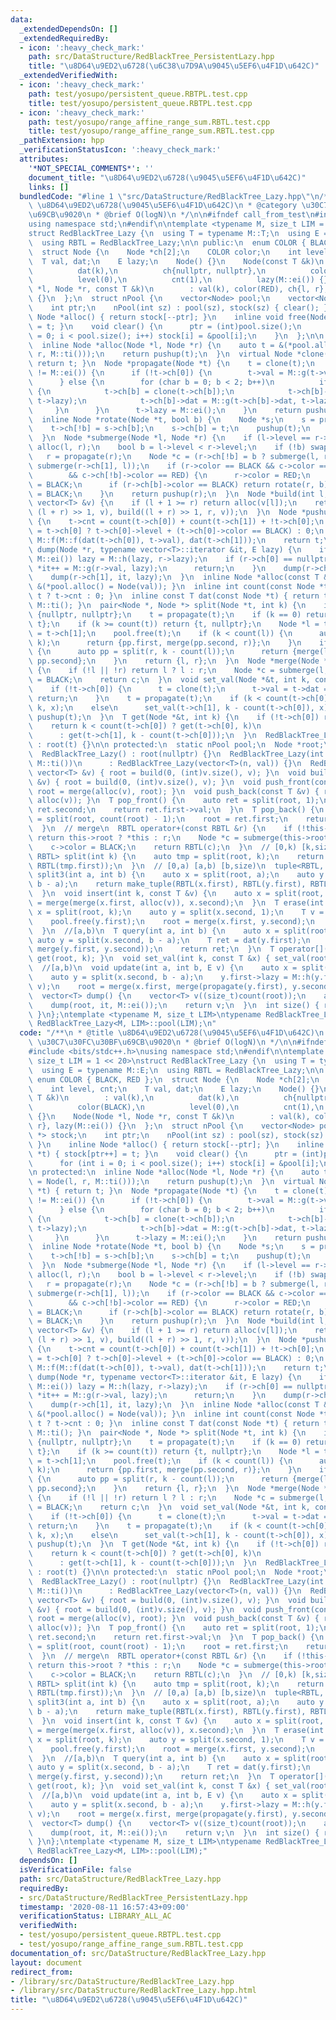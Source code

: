 ```yaml
---
data:
  _extendedDependsOn: []
  _extendedRequiredBy:
  - icon: ':heavy_check_mark:'
    path: src/DataStructure/RedBlackTree_PersistentLazy.hpp
    title: "\u8D64\u9ED2\u6728(\u6C38\u7D9A\u9045\u5EF6\u4F1D\u642C)"
  _extendedVerifiedWith:
  - icon: ':heavy_check_mark:'
    path: test/yosupo/persistent_queue.RBTPL.test.cpp
    title: test/yosupo/persistent_queue.RBTPL.test.cpp
  - icon: ':heavy_check_mark:'
    path: test/yosupo/range_affine_range_sum.RBTL.test.cpp
    title: test/yosupo/range_affine_range_sum.RBTL.test.cpp
  _pathExtension: hpp
  _verificationStatusIcon: ':heavy_check_mark:'
  attributes:
    '*NOT_SPECIAL_COMMENTS*': ''
    document_title: "\u8D64\u9ED2\u6728(\u9045\u5EF6\u4F1D\u642C)"
    links: []
  bundledCode: "#line 1 \"src/DataStructure/RedBlackTree_Lazy.hpp\"\n/**\n * @title\
    \ \u8D64\u9ED2\u6728(\u9045\u5EF6\u4F1D\u642C)\n * @category \u30C7\u30FC\u30BF\
    \u69CB\u9020\n * @brief O(logN)\n */\n\n#ifndef call_from_test\n#include <bits/stdc++.h>\n\
    using namespace std;\n#endif\n\ntemplate <typename M, size_t LIM = 1 << 20>\n\
    struct RedBlackTree_Lazy {\n  using T = typename M::T;\n  using E = typename M::E;\n\
    \  using RBTL = RedBlackTree_Lazy;\n\n public:\n  enum COLOR { BLACK, RED };\n\
    \  struct Node {\n    Node *ch[2];\n    COLOR color;\n    int level, cnt;\n  \
    \  T val, dat;\n    E lazy;\n    Node() {}\n    Node(const T &k)\n        : val(k),\n\
    \          dat(k),\n          ch{nullptr, nullptr},\n          color(BLACK),\n\
    \          level(0),\n          cnt(1),\n          lazy(M::ei()) {}\n    Node(Node\
    \ *l, Node *r, const T &k)\n        : val(k), color(RED), ch{l, r}, lazy(M::ei())\
    \ {}\n  };\n  struct nPool {\n    vector<Node> pool;\n    vector<Node *> stock;\n\
    \    int ptr;\n    nPool(int sz) : pool(sz), stock(sz) { clear(); }\n    inline\
    \ Node *alloc() { return stock[--ptr]; }\n    inline void free(Node *t) { stock[ptr++]\
    \ = t; }\n    void clear() {\n      ptr = (int)pool.size();\n      for (int i\
    \ = 0; i < pool.size(); i++) stock[i] = &pool[i];\n    }\n  };\n\n protected:\n\
    \  inline Node *alloc(Node *l, Node *r) {\n    auto t = &(*pool.alloc() = Node(l,\
    \ r, M::ti()));\n    return pushup(t);\n  }\n  virtual Node *clone(Node *t) {\
    \ return t; }\n  Node *propagate(Node *t) {\n    t = clone(t);\n    if (t->lazy\
    \ != M::ei()) {\n      if (!t->ch[0]) {\n        t->val = M::g(t->val, t->lazy);\n\
    \      } else {\n        for (char b = 0; b < 2; b++)\n          if (t->ch[b])\
    \ {\n            t->ch[b] = clone(t->ch[b]);\n            t->ch[b]->lazy = M::h(t->ch[b]->lazy,\
    \ t->lazy);\n            t->ch[b]->dat = M::g(t->ch[b]->dat, t->lazy);\n     \
    \     }\n      }\n      t->lazy = M::ei();\n    }\n    return pushup(t);\n  }\n\
    \  inline Node *rotate(Node *t, bool b) {\n    Node *s;\n    s = propagate(t->ch[!b]);\n\
    \    t->ch[!b] = s->ch[b];\n    s->ch[b] = t;\n    pushup(t);\n    return pushup(s);\n\
    \  }\n  Node *submerge(Node *l, Node *r) {\n    if (l->level == r->level) return\
    \ alloc(l, r);\n    bool b = l->level < r->level;\n    if (!b) swap(l, r);\n \
    \   r = propagate(r);\n    Node *c = (r->ch[!b] = b ? submerge(l, r->ch[0]) :\
    \ submerge(r->ch[1], l));\n    if (r->color == BLACK && c->color == RED && c->ch[!b]\n\
    \        && c->ch[!b]->color == RED) {\n      r->color = RED;\n      c->color\
    \ = BLACK;\n      if (r->ch[b]->color == BLACK) return rotate(r, b);\n      r->ch[b]->color\
    \ = BLACK;\n    }\n    return pushup(r);\n  }\n  Node *build(int l, int r, const\
    \ vector<T> &v) {\n    if (l + 1 >= r) return alloc(v[l]);\n    return merge(build(l,\
    \ (l + r) >> 1, v), build((l + r) >> 1, r, v));\n  }\n  Node *pushup(Node *t)\
    \ {\n    t->cnt = count(t->ch[0]) + count(t->ch[1]) + !t->ch[0];\n    t->level\
    \ = t->ch[0] ? t->ch[0]->level + (t->ch[0]->color == BLACK) : 0;\n    t->dat =\
    \ M::f(M::f(dat(t->ch[0]), t->val), dat(t->ch[1]));\n    return t;\n  }\n  void\
    \ dump(Node *r, typename vector<T>::iterator &it, E lazy) {\n    if (r->lazy !=\
    \ M::ei()) lazy = M::h(lazy, r->lazy);\n    if (r->ch[0] == nullptr) {\n     \
    \ *it++ = M::g(r->val, lazy);\n      return;\n    }\n    dump(r->ch[0], it, lazy);\n\
    \    dump(r->ch[1], it, lazy);\n  }\n  inline Node *alloc(const T &val) { return\
    \ &(*pool.alloc() = Node(val)); }\n  inline int count(const Node *t) { return\
    \ t ? t->cnt : 0; }\n  inline const T dat(const Node *t) { return t ? t->dat :\
    \ M::ti(); }\n  pair<Node *, Node *> split(Node *t, int k) {\n    if (!t) return\
    \ {nullptr, nullptr};\n    t = propagate(t);\n    if (k == 0) return {nullptr,\
    \ t};\n    if (k >= count(t)) return {t, nullptr};\n    Node *l = t->ch[0], *r\
    \ = t->ch[1];\n    pool.free(t);\n    if (k < count(l)) {\n      auto pp = split(l,\
    \ k);\n      return {pp.first, merge(pp.second, r)};\n    }\n    if (k > count(l))\
    \ {\n      auto pp = split(r, k - count(l));\n      return {merge(l, pp.first),\
    \ pp.second};\n    }\n    return {l, r};\n  }\n  Node *merge(Node *l, Node *r)\
    \ {\n    if (!l || !r) return l ? l : r;\n    Node *c = submerge(l, r);\n    c->color\
    \ = BLACK;\n    return c;\n  }\n  void set_val(Node *&t, int k, const T &x) {\n\
    \    if (!t->ch[0]) {\n      t = clone(t);\n      t->val = t->dat = x;\n     \
    \ return;\n    }\n    t = propagate(t);\n    if (k < count(t->ch[0]))\n      set_val(t->ch[0],\
    \ k, x);\n    else\n      set_val(t->ch[1], k - count(t->ch[0]), x);\n    t =\
    \ pushup(t);\n  }\n  T get(Node *&t, int k) {\n    if (!t->ch[0]) return t->val;\n\
    \    return k < count(t->ch[0]) ? get(t->ch[0], k)\n                         \
    \      : get(t->ch[1], k - count(t->ch[0]));\n  }\n  RedBlackTree_Lazy(Node *t)\
    \ : root(t) {}\n\n protected:\n  static nPool pool;\n  Node *root;\n\n public:\n\
    \  RedBlackTree_Lazy() : root(nullptr) {}\n  RedBlackTree_Lazy(int n, T val =\
    \ M::ti())\n      : RedBlackTree_Lazy(vector<T>(n, val)) {}\n  RedBlackTree_Lazy(const\
    \ vector<T> &v) { root = build(0, (int)v.size(), v); }\n  void build(const vector<T>\
    \ &v) { root = build(0, (int)v.size(), v); }\n  void push_front(const T &v) {\
    \ root = merge(alloc(v), root); }\n  void push_back(const T &v) { root = merge(root,\
    \ alloc(v)); }\n  T pop_front() {\n    auto ret = split(root, 1);\n    root =\
    \ ret.second;\n    return ret.first->val;\n  }\n  T pop_back() {\n    auto ret\
    \ = split(root, count(root) - 1);\n    root = ret.first;\n    return ret.second->val;\n\
    \  }\n  // merge\n  RBTL operator+(const RBTL &r) {\n    if (!this->root || !r.root)\
    \ return this->root ? *this : r;\n    Node *c = submerge(this->root, r.root);\n\
    \    c->color = BLACK;\n    return RBTL(c);\n  }\n  // [0,k) [k,size)\n  pair<RBTL,\
    \ RBTL> split(int k) {\n    auto tmp = split(root, k);\n    return make_pair(RBTL(tmp.first),\
    \ RBTL(tmp.first));\n  }\n  // [0,a) [a,b) [b,size)\n  tuple<RBTL, RBTL, RBTL>\
    \ split3(int a, int b) {\n    auto x = split(root, a);\n    auto y = split(x.second,\
    \ b - a);\n    return make_tuple(RBTL(x.first), RBTL(y.first), RBTL(y.second));\n\
    \  }\n  void insert(int k, const T &v) {\n    auto x = split(root, k);\n    root\
    \ = merge(merge(x.first, alloc(v)), x.second);\n  }\n  T erase(int k) {\n    auto\
    \ x = split(root, k);\n    auto y = split(x.second, 1);\n    T v = y.first->val;\n\
    \    pool.free(y.first);\n    root = merge(x.first, y.second);\n    return v;\n\
    \  }\n  //[a,b)\n  T query(int a, int b) {\n    auto x = split(root, a);\n   \
    \ auto y = split(x.second, b - a);\n    T ret = dat(y.first);\n    root = merge(x.first,\
    \ merge(y.first, y.second));\n    return ret;\n  }\n  T operator[](int k) { return\
    \ get(root, k); }\n  void set_val(int k, const T &x) { set_val(root, k, x); }\n\
    \  //[a,b)\n  void update(int a, int b, E v) {\n    auto x = split(root, a);\n\
    \    auto y = split(x.second, b - a);\n    y.first->lazy = M::h(y.first->lazy,\
    \ v);\n    root = merge(x.first, merge(propagate(y.first), y.second));\n  }\n\
    \  vector<T> dump() {\n    vector<T> v((size_t)count(root));\n    auto it = begin(v);\n\
    \    dump(root, it, M::ei());\n    return v;\n  }\n  int size() { return count(root);\
    \ }\n};\ntemplate <typename M, size_t LIM>\ntypename RedBlackTree_Lazy<M, LIM>::nPool\
    \ RedBlackTree_Lazy<M, LIM>::pool(LIM);\n"
  code: "/**\n * @title \u8D64\u9ED2\u6728(\u9045\u5EF6\u4F1D\u642C)\n * @category\
    \ \u30C7\u30FC\u30BF\u69CB\u9020\n * @brief O(logN)\n */\n\n#ifndef call_from_test\n\
    #include <bits/stdc++.h>\nusing namespace std;\n#endif\n\ntemplate <typename M,\
    \ size_t LIM = 1 << 20>\nstruct RedBlackTree_Lazy {\n  using T = typename M::T;\n\
    \  using E = typename M::E;\n  using RBTL = RedBlackTree_Lazy;\n\n public:\n \
    \ enum COLOR { BLACK, RED };\n  struct Node {\n    Node *ch[2];\n    COLOR color;\n\
    \    int level, cnt;\n    T val, dat;\n    E lazy;\n    Node() {}\n    Node(const\
    \ T &k)\n        : val(k),\n          dat(k),\n          ch{nullptr, nullptr},\n\
    \          color(BLACK),\n          level(0),\n          cnt(1),\n          lazy(M::ei())\
    \ {}\n    Node(Node *l, Node *r, const T &k)\n        : val(k), color(RED), ch{l,\
    \ r}, lazy(M::ei()) {}\n  };\n  struct nPool {\n    vector<Node> pool;\n    vector<Node\
    \ *> stock;\n    int ptr;\n    nPool(int sz) : pool(sz), stock(sz) { clear();\
    \ }\n    inline Node *alloc() { return stock[--ptr]; }\n    inline void free(Node\
    \ *t) { stock[ptr++] = t; }\n    void clear() {\n      ptr = (int)pool.size();\n\
    \      for (int i = 0; i < pool.size(); i++) stock[i] = &pool[i];\n    }\n  };\n\
    \n protected:\n  inline Node *alloc(Node *l, Node *r) {\n    auto t = &(*pool.alloc()\
    \ = Node(l, r, M::ti()));\n    return pushup(t);\n  }\n  virtual Node *clone(Node\
    \ *t) { return t; }\n  Node *propagate(Node *t) {\n    t = clone(t);\n    if (t->lazy\
    \ != M::ei()) {\n      if (!t->ch[0]) {\n        t->val = M::g(t->val, t->lazy);\n\
    \      } else {\n        for (char b = 0; b < 2; b++)\n          if (t->ch[b])\
    \ {\n            t->ch[b] = clone(t->ch[b]);\n            t->ch[b]->lazy = M::h(t->ch[b]->lazy,\
    \ t->lazy);\n            t->ch[b]->dat = M::g(t->ch[b]->dat, t->lazy);\n     \
    \     }\n      }\n      t->lazy = M::ei();\n    }\n    return pushup(t);\n  }\n\
    \  inline Node *rotate(Node *t, bool b) {\n    Node *s;\n    s = propagate(t->ch[!b]);\n\
    \    t->ch[!b] = s->ch[b];\n    s->ch[b] = t;\n    pushup(t);\n    return pushup(s);\n\
    \  }\n  Node *submerge(Node *l, Node *r) {\n    if (l->level == r->level) return\
    \ alloc(l, r);\n    bool b = l->level < r->level;\n    if (!b) swap(l, r);\n \
    \   r = propagate(r);\n    Node *c = (r->ch[!b] = b ? submerge(l, r->ch[0]) :\
    \ submerge(r->ch[1], l));\n    if (r->color == BLACK && c->color == RED && c->ch[!b]\n\
    \        && c->ch[!b]->color == RED) {\n      r->color = RED;\n      c->color\
    \ = BLACK;\n      if (r->ch[b]->color == BLACK) return rotate(r, b);\n      r->ch[b]->color\
    \ = BLACK;\n    }\n    return pushup(r);\n  }\n  Node *build(int l, int r, const\
    \ vector<T> &v) {\n    if (l + 1 >= r) return alloc(v[l]);\n    return merge(build(l,\
    \ (l + r) >> 1, v), build((l + r) >> 1, r, v));\n  }\n  Node *pushup(Node *t)\
    \ {\n    t->cnt = count(t->ch[0]) + count(t->ch[1]) + !t->ch[0];\n    t->level\
    \ = t->ch[0] ? t->ch[0]->level + (t->ch[0]->color == BLACK) : 0;\n    t->dat =\
    \ M::f(M::f(dat(t->ch[0]), t->val), dat(t->ch[1]));\n    return t;\n  }\n  void\
    \ dump(Node *r, typename vector<T>::iterator &it, E lazy) {\n    if (r->lazy !=\
    \ M::ei()) lazy = M::h(lazy, r->lazy);\n    if (r->ch[0] == nullptr) {\n     \
    \ *it++ = M::g(r->val, lazy);\n      return;\n    }\n    dump(r->ch[0], it, lazy);\n\
    \    dump(r->ch[1], it, lazy);\n  }\n  inline Node *alloc(const T &val) { return\
    \ &(*pool.alloc() = Node(val)); }\n  inline int count(const Node *t) { return\
    \ t ? t->cnt : 0; }\n  inline const T dat(const Node *t) { return t ? t->dat :\
    \ M::ti(); }\n  pair<Node *, Node *> split(Node *t, int k) {\n    if (!t) return\
    \ {nullptr, nullptr};\n    t = propagate(t);\n    if (k == 0) return {nullptr,\
    \ t};\n    if (k >= count(t)) return {t, nullptr};\n    Node *l = t->ch[0], *r\
    \ = t->ch[1];\n    pool.free(t);\n    if (k < count(l)) {\n      auto pp = split(l,\
    \ k);\n      return {pp.first, merge(pp.second, r)};\n    }\n    if (k > count(l))\
    \ {\n      auto pp = split(r, k - count(l));\n      return {merge(l, pp.first),\
    \ pp.second};\n    }\n    return {l, r};\n  }\n  Node *merge(Node *l, Node *r)\
    \ {\n    if (!l || !r) return l ? l : r;\n    Node *c = submerge(l, r);\n    c->color\
    \ = BLACK;\n    return c;\n  }\n  void set_val(Node *&t, int k, const T &x) {\n\
    \    if (!t->ch[0]) {\n      t = clone(t);\n      t->val = t->dat = x;\n     \
    \ return;\n    }\n    t = propagate(t);\n    if (k < count(t->ch[0]))\n      set_val(t->ch[0],\
    \ k, x);\n    else\n      set_val(t->ch[1], k - count(t->ch[0]), x);\n    t =\
    \ pushup(t);\n  }\n  T get(Node *&t, int k) {\n    if (!t->ch[0]) return t->val;\n\
    \    return k < count(t->ch[0]) ? get(t->ch[0], k)\n                         \
    \      : get(t->ch[1], k - count(t->ch[0]));\n  }\n  RedBlackTree_Lazy(Node *t)\
    \ : root(t) {}\n\n protected:\n  static nPool pool;\n  Node *root;\n\n public:\n\
    \  RedBlackTree_Lazy() : root(nullptr) {}\n  RedBlackTree_Lazy(int n, T val =\
    \ M::ti())\n      : RedBlackTree_Lazy(vector<T>(n, val)) {}\n  RedBlackTree_Lazy(const\
    \ vector<T> &v) { root = build(0, (int)v.size(), v); }\n  void build(const vector<T>\
    \ &v) { root = build(0, (int)v.size(), v); }\n  void push_front(const T &v) {\
    \ root = merge(alloc(v), root); }\n  void push_back(const T &v) { root = merge(root,\
    \ alloc(v)); }\n  T pop_front() {\n    auto ret = split(root, 1);\n    root =\
    \ ret.second;\n    return ret.first->val;\n  }\n  T pop_back() {\n    auto ret\
    \ = split(root, count(root) - 1);\n    root = ret.first;\n    return ret.second->val;\n\
    \  }\n  // merge\n  RBTL operator+(const RBTL &r) {\n    if (!this->root || !r.root)\
    \ return this->root ? *this : r;\n    Node *c = submerge(this->root, r.root);\n\
    \    c->color = BLACK;\n    return RBTL(c);\n  }\n  // [0,k) [k,size)\n  pair<RBTL,\
    \ RBTL> split(int k) {\n    auto tmp = split(root, k);\n    return make_pair(RBTL(tmp.first),\
    \ RBTL(tmp.first));\n  }\n  // [0,a) [a,b) [b,size)\n  tuple<RBTL, RBTL, RBTL>\
    \ split3(int a, int b) {\n    auto x = split(root, a);\n    auto y = split(x.second,\
    \ b - a);\n    return make_tuple(RBTL(x.first), RBTL(y.first), RBTL(y.second));\n\
    \  }\n  void insert(int k, const T &v) {\n    auto x = split(root, k);\n    root\
    \ = merge(merge(x.first, alloc(v)), x.second);\n  }\n  T erase(int k) {\n    auto\
    \ x = split(root, k);\n    auto y = split(x.second, 1);\n    T v = y.first->val;\n\
    \    pool.free(y.first);\n    root = merge(x.first, y.second);\n    return v;\n\
    \  }\n  //[a,b)\n  T query(int a, int b) {\n    auto x = split(root, a);\n   \
    \ auto y = split(x.second, b - a);\n    T ret = dat(y.first);\n    root = merge(x.first,\
    \ merge(y.first, y.second));\n    return ret;\n  }\n  T operator[](int k) { return\
    \ get(root, k); }\n  void set_val(int k, const T &x) { set_val(root, k, x); }\n\
    \  //[a,b)\n  void update(int a, int b, E v) {\n    auto x = split(root, a);\n\
    \    auto y = split(x.second, b - a);\n    y.first->lazy = M::h(y.first->lazy,\
    \ v);\n    root = merge(x.first, merge(propagate(y.first), y.second));\n  }\n\
    \  vector<T> dump() {\n    vector<T> v((size_t)count(root));\n    auto it = begin(v);\n\
    \    dump(root, it, M::ei());\n    return v;\n  }\n  int size() { return count(root);\
    \ }\n};\ntemplate <typename M, size_t LIM>\ntypename RedBlackTree_Lazy<M, LIM>::nPool\
    \ RedBlackTree_Lazy<M, LIM>::pool(LIM);"
  dependsOn: []
  isVerificationFile: false
  path: src/DataStructure/RedBlackTree_Lazy.hpp
  requiredBy:
  - src/DataStructure/RedBlackTree_PersistentLazy.hpp
  timestamp: '2020-08-11 16:57:43+09:00'
  verificationStatus: LIBRARY_ALL_AC
  verifiedWith:
  - test/yosupo/persistent_queue.RBTPL.test.cpp
  - test/yosupo/range_affine_range_sum.RBTL.test.cpp
documentation_of: src/DataStructure/RedBlackTree_Lazy.hpp
layout: document
redirect_from:
- /library/src/DataStructure/RedBlackTree_Lazy.hpp
- /library/src/DataStructure/RedBlackTree_Lazy.hpp.html
title: "\u8D64\u9ED2\u6728(\u9045\u5EF6\u4F1D\u642C)"
---
```

